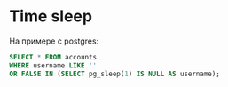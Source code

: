 # Time sleep

На примере с postgres:

```sql
SELECT * FROM accounts 
WHERE username LIKE '' 
OR FALSE IN (SELECT pg_sleep(1) IS NULL AS username);
```
